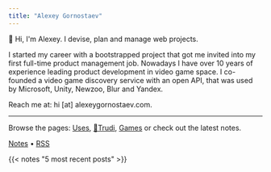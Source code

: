 ```yaml
---
title: "Alexey Gornostaev"
---
```


👋 Hi, I'm Alexey. I devise, plan and manage web projects.

I started my career with a bootstrapped project that got me invited into my first full-time product management job. Nowadays I have over 10 years of experience leading product development in video game space. I co-founded a video game discovery service with an open API, that was used by Microsoft, Unity, Newzoo, Blur and Yandex.

Reach me at: hi [at] alexeygornostaev.com.

---

Browse the pages: [Uses](/uses/), [🦊Trudi](/trudis-walks/), [Games](/games/) or check out the latest notes.

[Notes](/posts/) &#8226; [RSS](/index.xml)

{{< notes "5 most recent posts" >}}